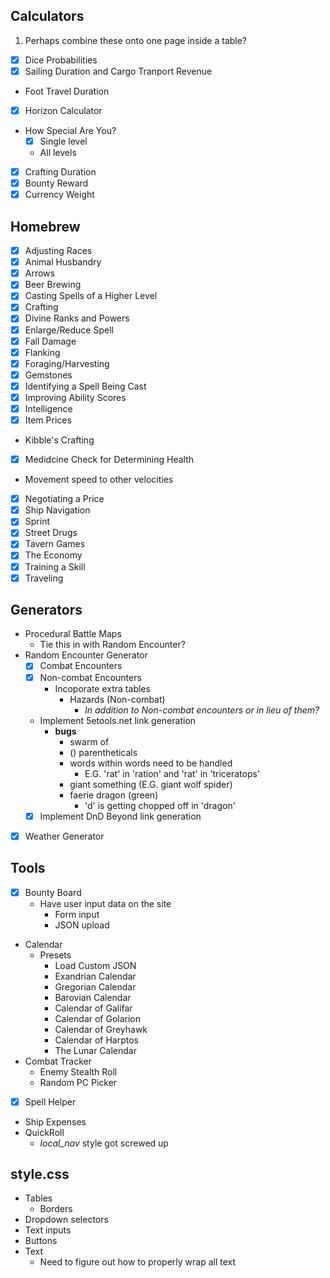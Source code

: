 ## Calculators
1. Perhaps combine these onto one page inside a table?
* [x] Dice Probabilities
* [x] Sailing Duration and Cargo Tranport Revenue
* Foot Travel Duration
* [x] Horizon Calculator
* How Special Are You?
    * [x] Single level
    * All levels
* [x] Crafting Duration
* [x] Bounty Reward
* [x] Currency Weight

## Homebrew
* [x] Adjusting Races
* [x] Animal Husbandry
* [x] Arrows
* [x] Beer Brewing
* [x] Casting Spells of a Higher Level
* [x] Crafting
* [x] Divine Ranks and Powers
* [x] Enlarge/Reduce Spell
* [x] Fall Damage
* [x] Flanking
* [x] Foraging/Harvesting
* [x] Gemstones
* [x] Identifying a Spell Being Cast
* [x] Improving Ability Scores
* [x] Intelligence
* [x] Item Prices
* Kibble's Crafting
* [x] Medidcine Check for Determining Health
* Movement speed to other velocities
* [x] Negotiating a Price
* [x] Ship Navigation
* [x] Sprint
* [x] Street Drugs
* [x] Tavern Games
* [x] The Economy
* [x] Training a Skill
* [x] Traveling

## Generators
* Procedural Battle Maps
    * Tie this in with Random Encounter?
* Random Encounter Generator
    * [x] Combat Encounters
    * [x] Non-combat Encounters
        * Incoporate extra tables
            * Hazards (Non-combat)
                * *In addition to Non-combat encounters or in lieu of them?*
    * Implement 5etools.net link generation
        * **bugs**
            * swarm of
            * () parentheticals
            * words within words need to be handled
                * E.G. 'rat' in 'ration' and 'rat' in 'triceratops'
            * giant something (E.G. giant wolf spider)
            * faerie dragon (green)
                * 'd' is getting chopped off in 'dragon'
    * [x] Implement DnD Beyond link generation
* [x] Weather Generator

## Tools
* [x] Bounty Board
    * Have user input data on the site
        * Form input
        * JSON upload
* Calendar
    * Presets
        * Load Custom JSON
        * Exandrian Calendar
        * Gregorian Calendar
        * Barovian Calendar
        * Calendar of Galifar
        * Calendar of Golarion
        * Calendar of Greyhawk
        * Calendar of Harptos
        * The Lunar Calendar
* Combat Tracker
    * Enemy Stealth Roll
    * Random PC Picker
* [x] Spell Helper
* Ship Expenses
* QuickRoll
    * *local_nav* style got screwed up

## style.css
* Tables
    * Borders
* Dropdown selectors
* Text inputs
* Buttons
* Text
    * Need to figure out how to properly wrap all text
